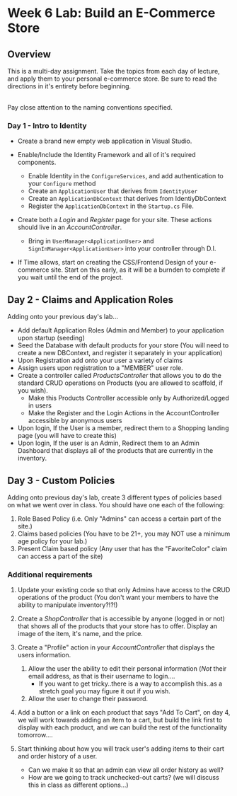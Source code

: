 # Week 6 Lab: Build an E-Commerce Store

## Overview
This is a multi-day assignment. Take the topics from each day of lecture, and apply them to your 
personal e-commerce store. Be sure to read the directions in it's entirety before beginning.

<br />
Pay close attention to the naming conventions specified. 

### Day 1 - Intro to Identity

- Create a brand new empty web application in Visual Studio. 
- Enable/Include the Identity Framework and all of it's required components. 
	- Enable Identity in the `ConfigureServices`, and add authentication to your `Configure` method
	- Create an `ApplicationUser` that derives from `IdentityUser`
	- Create an `ApplicationDbContext` that derives from IdentiyDbContext
	- Register the `ApplicationDbContext` in the `Startup.cs` File. 

- Create both a *Login* and *Register* page for your site. These actions should live in an *AccountController*.
	- Bring in `UserManager<ApplicationUser>` and `SignInManager<ApplicationUser>` into your controller through D.I. 

- If Time allows, start on creating the CSS/Frontend Design of your e-commerce site. Start on this early, as it will be a 
burnden to complete if you wait until the end of the project. 

## Day 2 - Claims and Application Roles
Adding onto your previous day's lab...
- Add default Application Roles (Admin and Member) to your application upon startup (seeding)
- Seed the Database with default products for your store (You will need to create a new DBContext, and register it separately in your application)
- Upon Registration add onto your user a variety of claims
- Assign users upon registration to a "MEMBER" user role. 
- Create a controller called *ProductsController* that allows you to do the standard CRUD operations on Products (you are allowed to scaffold, if you wish).
	- Make this Products Controller accessible only by Authorized/Logged in users
	- Make the Register and the Login Actions in the AccountController accessible by anonymous users
- Upon login, If the User is a member, redirect them to a Shopping landing page (you will have to create this)
- Upon login, If the user is an Admin, Redirect them to an Admin Dashboard that displays all of the products that are 
currently in the inventory. 

## Day 3 - Custom Policies
Adding onto previous day's lab, create 3 different types of policies based on what we went over in class.
You should have one each of the following:
1. Role Based Policy (i.e. Only "Admins" can access a certain part of the site.)
2. Claims based policies (You have to be 21+, you may NOT use a minimum age policy for your lab.)
3. Present Claim based policy (Any user that has the "FavoriteColor" claim can access a part of the site)

### Additional requirements
1. Update your existing code so that only Admins have access to the CRUD operations of the product (You don't want your 
members to have the ability to manipulate inventory?!?!)

1. Create a *ShopController* that is accessible by anyone (logged in or not) that shows all of the products that your
store has to offer. Display an image of the item, it's name, and the price. 

1. Create a "Profile" action in your *AccountController* that displays the users information. 
	1. Allow the user the ability to edit their personal information (*Not* their email address, as that is their username to login....
		- If you want to get tricky..there is a way to accomplish this..as a stretch goal you may figure it out if you wish.
	2. Allow the user to change their password.

1. Add a button or a link on each product that says "Add To Cart", on day 4, we will work towards adding an item to a cart, but
build the link first to display with each product, and we can build the rest of the functionality tomorrow....

1. Start thinking about how you will track user's adding items to their cart and order history of a user. 
	 - Can we make it so that an admin can view all order history as well?
	 - How are we going to track unchecked-out carts? (we will discuss this in class as different options...)




